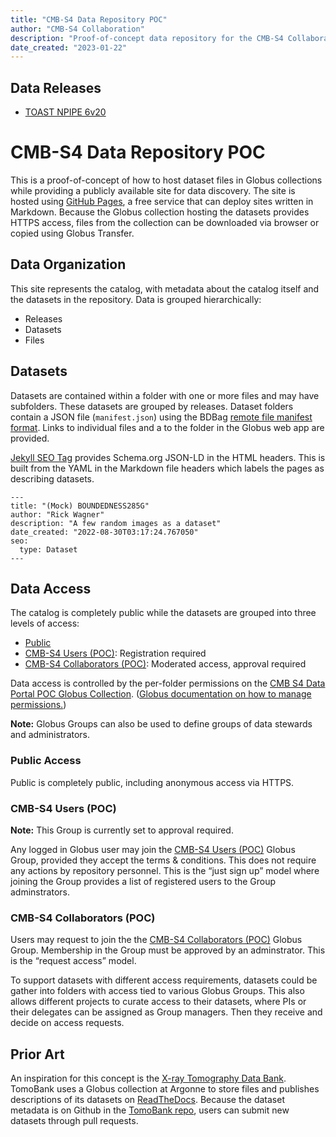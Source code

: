 ```yaml
---
title: "CMB-S4 Data Repository POC"
author: "CMB-S4 Collaboration"
description: "Proof-of-concept data repository for the CMB-S4 Collaboration"
date_created: "2023-01-22"
---
```


## Data Releases

- [TOAST NPIPE 6v20](releases/npipe6v20/)

# CMB-S4 Data Repository POC

This is a proof-of-concept of how to host dataset files in Globus collections while
providing a publicly available site for data discovery. The site is
hosted using [GitHub Pages](https://pages.github.com), a free service
that can deploy sites written in Markdown. Because the Globus
collection hosting the datasets provides HTTPS access, files from the
collection can be downloaded via browser or copied using Globus Transfer.

## Data Organization

This site represents the catalog, with metadata about the catalog
itself and the datasets in the repository. Data is grouped hierarchically:
- Releases
- Datasets
- Files

## Datasets

Datasets are contained within a folder with one or more files and may
have subfolders. These datasets are grouped by releases. Dataset folders contain a JSON file (`manifest.json`) using the BDBag [remote file manifest
format](https://github.com/fair-research/bdbag/blob/master/doc/config.md#remote-file-manifest). Links
to individual files and a to the folder in the Globus web app
  are provided.

[Jekyll SEO Tag](https://jekyll.github.io/jekyll-seo-tag/) provides
Schema.org JSON-LD in the HTML headers. This is built from the YAML in
the Markdown file headers which labels the pages as describing datasets.

```
---
title: "(Mock) BOUNDEDNESS285G"
author: "Rick Wagner"
description: "A few random images as a dataset"
date_created: "2022-08-30T03:17:24.767050"
seo:
  type: Dataset
---
```



## Data Access

The catalog is completely public while the datasets are grouped into three levels of access:

- [Public](#public-access)
- [CMB-S4 Users (POC)](#cmb-s4-users-poc): Registration required
- [CMB-S4 Collaborators (POC)](#cmb-s4-collaborators-poc):  Moderated access, approval required

Data access is controlled by the per-folder permissions on the [CMB S4
Data Portal POC Globus
Collection](https://app.globus.org/file-manager/collections/38f01147-f09e-483d-a552-3866669a846d/sharing). ([Globus
documentation on how to manage permissions.](https://docs.globus.org/how-to/share-files/))

**Note:** Globus Groups can also be used to define groups of data
stewards and administrators.

### Public Access

Public is completely public, including anonymous access via HTTPS. 

### CMB-S4 Users (POC)

**Note:** This Group is currently set to approval required.

Any logged in Globus user may join the [CMB-S4 Users (POC)](https://app.globus.org/groups/f6c4ab39-9aa9-11ed-bd74-ff3b77a8cdd3/about)
Globus Group, provided they accept the terms & conditions. This does
not require  any actions by repository personnel. This is the “just sign
up” model where joining the Group provides a list of registered users
to the Group adminstrators.

### CMB-S4 Collaborators (POC)

Users may request to join the the [CMB-S4 Collaborators
(POC)](https://app.globus.org/groups/e3a53329-9aaa-11ed-b37d-b7fded1d3618/about)
Globus Group. Membership in the Group must be approved by an
adminstrator. This is the “request access” model.

To support datasets with different access requirements, datasets could
be gather into folders with access tied to various Globus Groups. This
also allows different projects to curate access to their
datasets, where PIs or their delegates can be assigned as Group
managers. Then they receive and decide on access requests.

## Prior Art

An inspiration for this concept is the [X-ray Tomography Data
Bank](https://tomobank.readthedocs.io/). TomoBank uses a Globus
collection at Argonne to store files and publishes descriptions of its
datasets on [ReadTheDocs](https://readthedocs.org). Because the
dataset metadata is on Github in the [TomoBank
repo](https://github.com/tomography/tomobank), users can submit new
datasets through pull requests.
